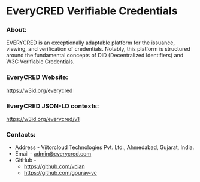 # EveryCRED Verifiable Credentials

### About:

EVERYCRED is an exceptionally adaptable platform for the issuance, viewing, and verification of credentials. Notably, this platform is structured around the fundamental concepts of DID (Decentralized Identifiers) and W3C Verifiable Credentials.


### EveryCRED Website:
https://w3id.org/everycred


### EveryCRED JSON-LD contexts:
https://w3id.org/everycred/v1

### Contacts:
- Address - Viitorcloud Technologies Pvt. Ltd., Ahmedabad, Gujarat, India.
- Email - admin@everycred.com
- GitHub -
    - https://github.com/vcian
    - https://github.com/gourav-vc